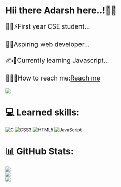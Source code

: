 # <strong><b>Hii there Adarsh here..!👋👋</b></strong>
<p style="font-size:20px">🧑‍💻⚡First year CSE student...<br><br>🙇💫Aspiring web developer... <br><br>✍️🌟Currently learning Javascript...<br><br>🧑‍🏫💌How to reach me:<a href=adarshmm2006@gmail.com>Reach me</a></p>

<a style="font-size:18px" href="https://visitcount.itsvg.in">
  <img src="https://visitcount.itsvg.in/api?id=Adarsh2006&label=Profile%20Views&color=12&icon=6&pretty=true" />
</a><br>

# <strong>💻 Learned skills:</strong>
![C](https://img.shields.io/badge/c-%2300599C.svg?style=flat&logo=c&logoColor=white) ![CSS3](https://img.shields.io/badge/css3-%231572B6.svg?style=flat&logo=css3&logoColor=white) ![HTML5](https://img.shields.io/badge/html5-%23E34F26.svg?style=flat&logo=html5&logoColor=white) ![JavaScript](https://img.shields.io/badge/javascript-%23323330.svg?style=flat&logo=javascript&logoColor=%23F7DF1E)<br>
# <strong>📊 GitHub Stats:</strong>
![](https://github-readme-stats.vercel.app/api?username=Adarsh20082006&theme=blueberry&hide_border=true&include_all_commits=true&count_private=true)<br/>
![](https://github-readme-streak-stats.herokuapp.com/?user=Adarsh20082006&theme=blueberry&hide_border=true)<br/>
![](https://github-readme-stats.vercel.app/api/top-langs/?username=Adarsh20082006&theme=blueberry&hide_border=true&include_all_commits=true&count_private=true&layout=compact)

<!-- Proudly created with GPRM ( https://gprm.itsvg.in ) -->
